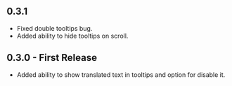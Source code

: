 ## 0.3.1

-   Fixed double tooltips bug.
-   Added ability to hide tooltips on scroll.

## 0.3.0 - First Release

-   Added ability to show translated text in tooltips and option for disable it.
